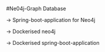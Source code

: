 #Ne04j-Graph Database

-> Spring-boot-application for Neo4j

-> Dockerised neo4j

-> Dockerised spring-boot-application